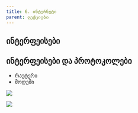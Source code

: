 ```yaml
---
title: 6. ინტერნეტი
parent: ლექციები
---
```



## ინტერფეისები



## ინტერფეისები და პროტოკოლები


- რაუტერი
- მოდემი


![](https://mocomi.com/wp-content/uploads/2016/10/MOC_GIFO_INTERNET.gif)

![](https://www.hierarchystructure.com/wp-content/uploads/2018/02/What-is-Internets-Hierarchical-Structure-1024x683.jpg)